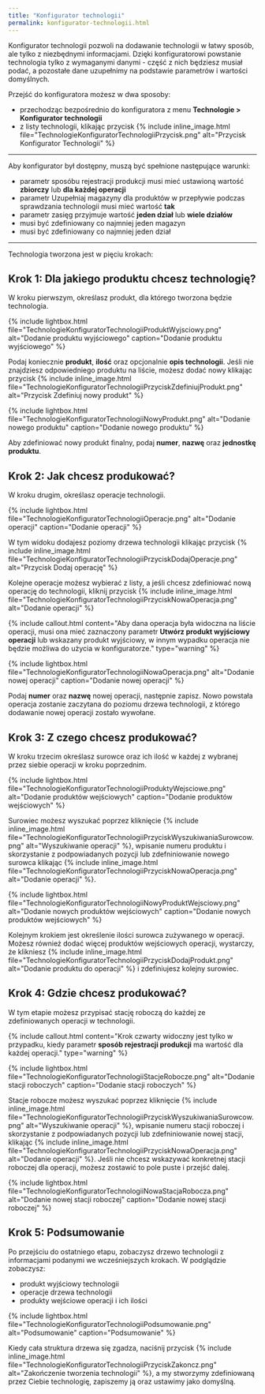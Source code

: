 ```yaml
---
title: "Konfigurator technologii"
permalink: konfigurator-technologii.html
---
```


Konfigurator technologii pozwoli na dodawanie technologii w łatwy sposób, ale tylko z niezbędnymi informacjami. Dzięki konfiguratorowi powstanie technologia tylko z wymaganymi danymi - część z nich będziesz musiał podać, a pozostałe dane uzupełnimy na podstawie parametrów i wartości domyślnych. 

Przejść do konfiguratora możesz w dwa sposoby:
- przechodząc bezpośrednio do konfiguratora z menu **Technologie > Konfigurator technologii**
- z listy technologii, klikając przycisk {% include inline_image.html file="TechnologieKonfiguratorTechnologiiPrzycisk.png" alt="Przycisk Konfigurator Technologii" %}

---

Aby konfigurator był dostępny, muszą być spełnione następujące warunki:
- parametr sposóbu rejestracji produkcji musi mieć ustawioną wartość **zbiorczy** lub **dla każdej operacji**
- parametr Uzupełniaj magazyny dla produktów w przepływie podczas sprawdzania technologii musi mieć wartość **tak**
- parametr zasięg przyjmuje wartość **jeden dział** lub **wiele działów**
- musi być zdefiniowany co najmniej jeden magazyn
- musi być zdefiniowany co najmniej jeden dział

---

Technologia tworzona jest w pięciu krokach:

## Krok 1: Dla jakiego produktu chcesz technologię?

W kroku pierwszym, określasz produkt, dla którego tworzona będzie technologia.

{% include lightbox.html file="TechnologieKonfiguratorTechnologiiProduktWyjsciowy.png" alt="Dodanie produktu wyjściowego" caption="Dodanie produktu wyjściowego" %}

Podaj koniecznie **produkt**, **ilość** oraz opcjonalnie **opis technologii**. Jeśli nie znajdziesz odpowiedniego produktu na liście, możesz dodać nowy klikając przycisk {% include inline_image.html file="TechnologieKonfiguratorTechnologiiPrzyciskZdefiniujProdukt.png" alt="Przycisk Zdefiniuj nowy produkt" %}

{% include lightbox.html file="TechnologieKonfiguratorTechnologiiNowyProdukt.png" alt="Dodanie nowego produktu" caption="Dodanie nowego produktu" %}

Aby zdefiniować nowy produkt finalny, podaj **numer**, **nazwę** oraz **jednostkę produktu**.

## Krok 2:  Jak chcesz produkować?

W kroku drugim, określasz operacje technologii.

{% include lightbox.html file="TechnologieKonfiguratorTechnologiiOperacje.png" alt="Dodanie operacji" caption="Dodanie operacji" %}

W tym widoku dodajesz poziomy drzewa technologii klikając przycisk {% include inline_image.html file="TechnologieKonfiguratorTechnologiiPrzyciskDodajOperacje.png" alt="Przycisk Dodaj operację" %}

Kolejne operacje możesz wybierać z listy, a jeśli chcesz zdefiniować nową operację do technologii, kliknij przycisk {% include inline_image.html file="TechnologieKonfiguratorTechnologiiPrzyciskNowaOperacja.png" alt="Dodanie operacji" %}

{% include callout.html content="Aby dana operacja była widoczna na liście operacji, musi ona mieć zaznaczony parametr **Utwórz produkt wyjściowy operacji** lub wskazany produkt wyjściowy, w innym wypadku operacja nie będzie możliwa do użycia w konfiguratorze." type="warning" %}

{% include lightbox.html file="TechnologieKonfiguratorTechnologiiNowaOperacja.png" alt="Dodanie nowej operacji" caption="Dodanie nowej operacji" %}

Podaj **numer** oraz **nazwę** nowej operacji, następnie zapisz. Nowo powstała operacja zostanie zaczytana do poziomu drzewa technologii, z którego dodawanie nowej operacji zostało wywołane.

## Krok 3:  Z czego chcesz produkować?

W kroku trzecim określasz surowce oraz ich ilość w każdej z wybranej przez siebie operacji w kroku poprzednim.

{% include lightbox.html file="TechnologieKonfiguratorTechnologiiProduktyWejsciowe.png" alt="Dodanie produktów wejściowych" caption="Dodanie produktów wejściowych" %}

Surowiec możesz wyszukać poprzez kliknięcie {% include inline_image.html file="TechnologieKonfiguratorTechnologiiPrzyciskWyszukiwaniaSurowcow.png" alt="Wyszukiwanie operacji" %}, wpisanie numeru produktu i skorzystanie z podpowiadanych pozycji lub zdefniniowanie nowego surowca klikając {% include inline_image.html file="TechnologieKonfiguratorTechnologiiPrzyciskNowaOperacja.png" alt="Dodanie operacji" %}. 

{% include lightbox.html file="TechnologieKonfiguratorTechnologiiNowyProduktWejsciowy.png" alt="Dodanie nowych produktów wejściowych" caption="Dodanie nowych produktów wejściowych" %}

Kolejnym krokiem jest określenie ilości surowca zużywanego w operacji. Możesz również dodać więcej produktów wejściowych operacji, wystarczy, że klikniesz {% include inline_image.html file="TechnologieKonfiguratorTechnologiiPrzyciskDodajProdukt.png" alt="Dodanie produktu do operacji" %} i zdefiniujesz kolejny surowiec.

## Krok 4:  Gdzie chcesz produkować?

W tym etapie możesz przypisać stację roboczą do każdej ze zdefiniowanych operacji w technologii.

{% include callout.html content="Krok czwarty widoczny jest tylko w przypadku, kiedy parametr **sposób rejestracji produkcji** ma wartość dla każdej operacji." type="warning" %}

{% include lightbox.html file="TechnologieKonfiguratorTechnologiiStacjeRobocze.png" alt="Dodanie stacji roboczych" caption="Dodanie stacji roboczych" %}

Stacje robocze możesz wyszukać poprzez kliknięcie {% include inline_image.html file="TechnologieKonfiguratorTechnologiiPrzyciskWyszukiwaniaSurowcow.png" alt="Wyszukiwanie operacji" %}, wpisanie numeru stacji roboczej i skorzystanie z podpowiadanych pozycji lub zdefniniowanie nowej stacji, klikając {% include inline_image.html file="TechnologieKonfiguratorTechnologiiPrzyciskNowaOperacja.png" alt="Dodanie operacji" %}. Jeśli nie chcesz wskazywać konkretnej stacji roboczej dla operacji, możesz zostawić to pole puste i przejść dalej.

{% include lightbox.html file="TechnologieKonfiguratorTechnologiiNowaStacjaRobocza.png" alt="Dodanie nowej stacji roboczej" caption="Dodanie nowej stacji roboczej" %}

## Krok 5:  Podsumowanie

Po przejściu do ostatniego etapu, zobaczysz drzewo technologii z informacjami podanymi we wcześniejszych krokach. W podglądzie zobaczysz:

- produkt wyjściowy technologii
- operacje drzewa technologii
- produkty wejściowe operacji i ich ilości

{% include lightbox.html file="TechnologieKonfiguratorTechnologiiPodsumowanie.png" alt="Podsumowanie" caption="Podsumowanie" %}

Kiedy cała struktura drzewa się zgadza, naciśnij przycisk {% include inline_image.html file="TechnologieKonfiguratorTechnologiiPrzyciskZakoncz.png" alt="Zakończenie tworzenia technologii" %}, a my stworzymy zdefiniowaną przez Ciebie technologię, zapiszemy ją oraz ustawimy jako domyślną.
